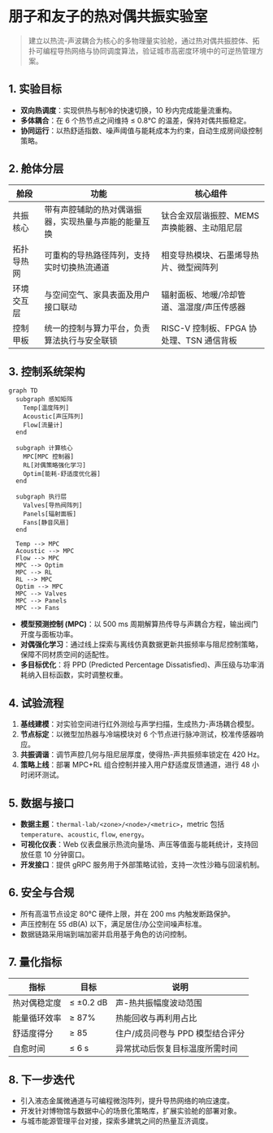 # 朋子和友子的热对偶共振实验室

> 建立以热流-声波耦合为核心的多物理量实验舱，通过热对偶共振腔体、拓扑可编程导热网络与协同调度算法，验证城市高密度环境中的可逆热管理方案。

## 1. 实验目标

- **双向热调度**：实现供热与制冷的快速切换，10 秒内完成能量流重构。
- **多体耦合**：在 6 个热节点之间维持 ≤ 0.8℃ 的温差，保持对偶共振稳定。
- **协同运行**：以热舒适指数、噪声阈值与能耗成本为约束，自动生成房间级控制策略。

## 2. 舱体分层

| 舱段 | 功能 | 核心组件 |
| --- | --- | --- |
| 共振核心 | 带有声腔辅助的热对偶谐振器，实现热量与声能的能量互换 | 钛合金双层谐振腔、MEMS 声换能器、主动阻尼层 |
| 拓扑导热网 | 可重构的导热路径阵列，支持实时切换热流通道 | 相变导热模块、石墨烯导热片、微型阀阵列 |
| 环境交互层 | 与空间空气、家具表面及用户接口联动 | 辐射面板、地暖/冷却管道、温湿度/声压传感器 |
| 控制甲板 | 统一的控制与算力平台，负责算法执行与安全联锁 | RISC-V 控制板、FPGA 协处理、TSN 通信背板 |

## 3. 控制系统架构

```mermaid
graph TD
  subgraph 感知矩阵
    Temp[温度阵列]
    Acoustic[声压阵列]
    Flow[流量计]
  end

  subgraph 计算核心
    MPC[MPC 控制器]
    RL[对偶策略强化学习]
    Optim[能耗-舒适度优化器]
  end

  subgraph 执行层
    Valves[导热阀阵列]
    Panels[辐射面板]
    Fans[静音风扇]
  end

  Temp --> MPC
  Acoustic --> MPC
  Flow --> MPC
  MPC --> Optim
  MPC --> RL
  RL --> MPC
  Optim --> MPC
  MPC --> Valves
  MPC --> Panels
  MPC --> Fans
```

- **模型预测控制 (MPC)**：以 500 ms 周期解算热传导与声耦合方程，输出阀门开度与面板功率。
- **对偶强化学习**：通过线上探索与离线仿真数据更新共振频率与阻尼控制策略，保障不同材质空间的适配性。
- **多目标优化**：将 PPD (Predicted Percentage Dissatisfied)、声压级与功率消耗纳入目标函数，实时调整权重。

## 4. 试验流程

1. **基线建模**：对实验空间进行红外测绘与声学扫描，生成热力-声场耦合模型。
2. **节点标定**：以微型加热器与冷端模块对 6 个节点进行脉冲测试，校准传感器响应。
3. **共振调谐**：调节声腔几何与阻尼层厚度，使得热-声共振频率锁定在 420 Hz。
4. **策略上线**：部署 MPC+RL 组合控制并接入用户舒适度反馈通道，进行 48 小时闭环测试。

## 5. 数据与接口

- **数据主题**：`thermal-lab/<zone>/<node>/<metric>`，metric 包括 `temperature`、`acoustic`, `flow`, `energy`。
- **可视化仪表**：Web 仪表盘展示热流向量场、声压等值面与能耗统计，支持回放任意 10 分钟窗口。
- **开发接口**：提供 gRPC 服务用于外部策略试验，支持一次性沙箱与回滚机制。

## 6. 安全与合规

- 所有高温节点设定 80℃ 硬件上限，并在 200 ms 内触发断路保护。
- 声压控制在 55 dB(A) 以下，满足居住/办公空间噪声标准。
- 数据链路采用端到端加密并启用基于角色的访问控制。

## 7. 量化指标

| 指标 | 目标 | 说明 |
| --- | --- | --- |
| 热对偶稳定度 | ≤ ±0.2 dB | 声-热共振幅度波动范围 |
| 能量循环效率 | ≥ 87% | 热能回收与再利用占比 |
| 舒适度得分 | ≥ 85 | 住户/成员问卷与 PPD 模型结合评分 |
| 自愈时间 | ≤ 6 s | 异常扰动后恢复目标温度所需时间 |

## 8. 下一步迭代

- 引入液态金属微通道与可编程微泡阵列，提升导热网络的响应速度。
- 开发针对博物馆与数据中心的场景化策略库，扩展实验舱的部署对象。
- 与城市能源管理平台对接，探索多建筑之间的热量互济调度。
